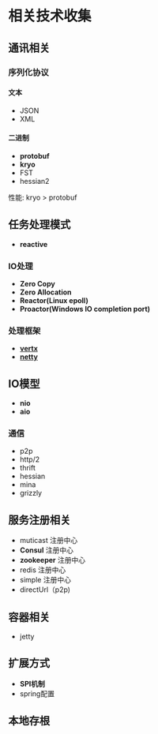 # 相关技术收集

## 通讯相关

### 序列化协议

#### 文本
- JSON
- XML

#### 二进制
- **protobuf**
- **kryo**
- FST
- hessian2

性能: kryo > protobuf

## 任务处理模式
- **reactive**

### IO处理
- **Zero Copy**
- **Zero Allocation**
- **Reactor(Linux epoll)**
- **Proactor(Windows IO completion port)**

### 处理框架
- **[vertx][1]**
- **[netty][2]**

## IO模型
- **nio**
- **aio**

### 通信
- p2p
- http/2
- thrift
- hessian
- mina
- grizzly

## 服务注册相关
- muticast 注册中心
- **Consul** 注册中心
- **zookeeper** 注册中心
- redis 注册中心
- simple 注册中心
- directUrl（p2p)

## 容器相关
- jetty

## 扩展方式
- **SPI机制**
- spring配置

## 本地存根

[1]:vertx.io
[2]:http://netty.io/